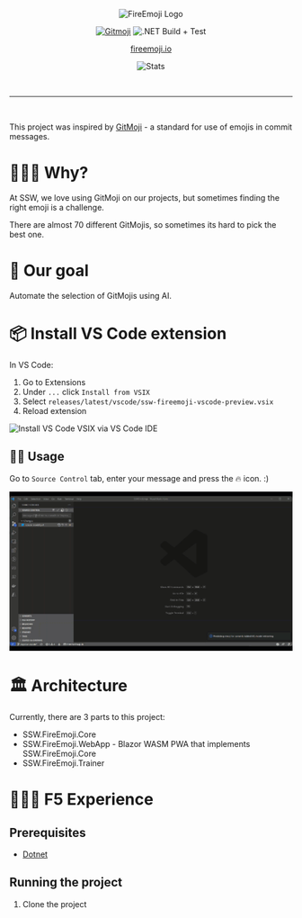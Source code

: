 <div align="center">

![FireEmoji Logo](https://user-images.githubusercontent.com/38869720/150602490-4beb2988-712d-472f-a916-c3eaad6d0279.png)


[![Gitmoji](https://img.shields.io/badge/gitmoji-%20😜%20😍-FFDD67.svg?style=flat-square)](https://gitmoji.dev)
![.NET Build + Test](https://github.com/SSWConsulting/SSW.FireEmoji/actions/workflows/dotnet.yml/badge.svg)
 
 [fireemoji.io](fireemoji.io)

<!-- TODO: Add link to deployed site -->

![Stats](https://repobeats.axiom.co/api/embed/1b61bc02b3fab87407aadaa0e892e129f7dbf5ba.svg)
 
</div>

<br>

---

<br>

This project was inspired by [GitMoji](https://github.com/carloscuesta/gitmoji) - a standard for use of emojis in commit messages.

# 🤷🏻‍♂️  Why?

At SSW, we love using GitMoji on our projects, but sometimes finding the right emoji is a challenge.

There are almost 70 different GitMojis, so sometimes its hard to pick the best one.

# 🥅  Our goal

Automate the selection of GitMojis using AI.

# 📦 Install VS Code extension

In VS Code:

1. Go to Extensions
2. Under `...` click `Install from VSIX`
3. Select `releases/latest/vscode/ssw-fireemoji-vscode-preview.vsix`
4. Reload extension

![Install VS Code VSIX via VS Code IDE](images/install-vscode.gif)

## 👩‍💻 Usage

Go to `Source Control` tab, enter your message and press the 🔥 icon. :)

![Install VS Code VSIX via VS Code IDE](images/use-vscode.gif)

# 🏛 Architecture
Currently, there are 3 parts to this project:
 - SSW.FireEmoji.Core
 - SSW.FireEmoji.WebApp - Blazor WASM PWA that implements SSW.FireEmoji.Core
 - SSW.FireEmoji.Trainer

# 👨🏻‍💻 F5 Experience

## Prerequisites
 - [Dotnet](https://dotnet.microsoft.com/download)

## Running the project

1. Clone the project
